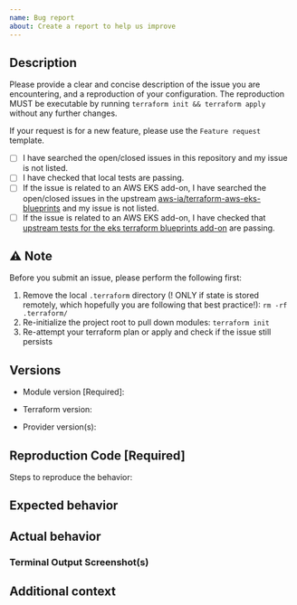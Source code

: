 ```yaml
---
name: Bug report
about: Create a report to help us improve
---
```


## Description

Please provide a clear and concise description of the issue you are encountering, and a reproduction of your configuration. The reproduction MUST be executable by running `terraform init && terraform apply` without any further changes.

If your request is for a new feature, please use the `Feature request` template.

- [ ] I have searched the open/closed issues in this repository and my issue is not listed.
- [ ] I have checked that local tests are passing.
- [ ] If the issue is related to an AWS EKS add-on, I have searched the open/closed issues in the upstream [aws-ia/terraform-aws-eks-blueprints](https://github.com/aws-ia/terraform-aws-eks-blueprints) and my issue is not listed.
- [ ] If the issue is related to an AWS EKS add-on, I have checked that [upstream tests for the eks terraform blueprints add-on](https://github.com/aws-ia/terraform-aws-eks-blueprints-addons/tree/main/tests/complete) are passing.

## ⚠️ Note

Before you submit an issue, please perform the following first:

1. Remove the local `.terraform` directory (! ONLY if state is stored remotely, which hopefully you are following that best practice!): `rm -rf .terraform/`
2. Re-initialize the project root to pull down modules: `terraform init`
3. Re-attempt your terraform plan or apply and check if the issue still persists

## Versions

- Module version [Required]:

- Terraform version:
<!-- Execute terraform -version -->
- Provider version(s):
<!-- Execute: terraform providers -version -->

## Reproduction Code [Required]

<!-- REQUIRED -->

Steps to reproduce the behavior:

<!-- Are you using workspaces? -->
<!-- Have you cleared the local cache (see Notice section above)? -->
<!-- List steps in order that led up to the issue you encountered -->

## Expected behavior

<!-- A clear and concise description of what you expected to happen -->

## Actual behavior

<!-- A clear and concise description of what actually happened -->

### Terminal Output Screenshot(s)

<!-- Optional but helpful -->

## Additional context

<!-- Add any other context about the problem here -->

